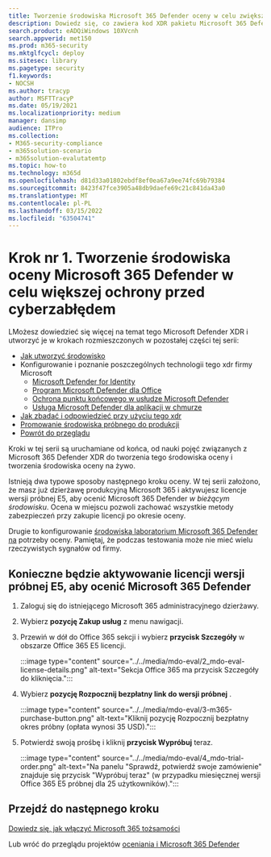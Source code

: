```yaml
---
title: Tworzenie środowiska Microsoft 365 Defender oceny w celu zwiększenia bezpieczeństwa cyberzabłędu i XDR
description: Dowiedz się, co zawiera kod XDR pakietu Microsoft 365 Defender, który ocenisz, i aktywuj środowisko Microsoft 365 Defender próbnego lub pilotażowego, aktywując licencje wersji próbnej. Rozpocznij tutaj podróż z cyberzabłędem w kodach XDR i dowiedz się, jak rozpocząć ten test do produkcji.
search.product: eADQiWindows 10XVcnh
search.appverid: met150
ms.prod: m365-security
ms.mktglfcycl: deploy
ms.sitesec: library
ms.pagetype: security
f1.keywords:
- NOCSH
ms.author: tracyp
author: MSFTTracyP
ms.date: 05/19/2021
ms.localizationpriority: medium
manager: dansimp
audience: ITPro
ms.collection:
- M365-security-compliance
- m365solution-scenario
- m365solution-evalutatemtp
ms.topic: how-to
ms.technology: m365d
ms.openlocfilehash: d81d33a01802ebdf8ef0ea67a9ee74fc69b79384
ms.sourcegitcommit: 8423f47fce3905a48db9daefe69c21c841da43a0
ms.translationtype: MT
ms.contentlocale: pl-PL
ms.lasthandoff: 03/15/2022
ms.locfileid: "63504741"
---
```

# <a name="step-1-create-the-microsoft-365-defender-evaluation-environment-for-greater-cyber-security"></a>Krok nr 1. Tworzenie środowiska oceny Microsoft 365 Defender w celu większej ochrony przed cyberzabłędem

LMożesz dowiedzieć się więcej na temat tego Microsoft Defender XDR i utworzyć je w krokach rozmieszczonych w pozostałej części tej serii:

- [Jak utworzyć środowisko](eval-create-eval-environment.md)
- Konfigurowanie i poznanie poszczególnych technologii tego xdr firmy Microsoft
    - [Microsoft Defender for Identity](eval-defender-identity-overview.md)
    - [Program Microsoft Defender dla Office](eval-defender-office-365-overview.md)
    - [Ochrona punktu końcowego w usłudze Microsoft Defender](eval-defender-endpoint-overview.md)
    - [Usługa Microsoft Defender dla aplikacji w chmurze](eval-defender-mcas-overview.md)
- [Jak zbadać i odpowiedzieć przy użyciu tego xdr](eval-defender-investigate-respond.md)
- [Promowanie środowiska próbnego do produkcji](eval-defender-promote-to-production.md)
- [Powrót do przeglądu](eval-overview.md)

Kroki w tej serii są uruchamiane od końca, od nauki pojęć związanych z Microsoft 365 Defender XDR do tworzenia tego środowiska oceny i tworzenia środowiska oceny na żywo.

Istnieją dwa typowe sposoby następnego kroku oceny. W tej serii założono, że masz już dzierżawę produkcyjną Microsoft 365 i aktywujesz licencje wersji próbnej E5, aby ocenić Microsoft 365 Defender *w bieżącym środowisku*. Ocena w miejscu pozwoli zachować wszystkie metody zabezpieczeń przy zakupie licencji po okresie oceny.

Drugie to konfigurowanie [środowiska laboratorium Microsoft 365 Defender na](setup-m365deval.md) potrzeby oceny. Pamiętaj, że podczas testowania może nie mieć wielu rzeczywistych sygnałów od firmy.

## <a name="you-will-need-to-activate-e5-trial-licenses-to-evaluate-microsoft-365-defender"></a>Konieczne będzie aktywowanie licencji wersji próbnej E5, aby ocenić Microsoft 365 Defender

1. Zaloguj się do istniejącego Microsoft 365 administracyjnego dzierżawy.
2. Wybierz **pozycję Zakup usług** z menu nawigacji.
3. Przewiń w dół do Office 365 sekcji i wybierz **przycisk Szczegóły** w obszarze Office 365 E5 licencji.

   :::image type="content" source="../../media/mdo-eval/2_mdo-eval-license-details.png" alt-text="Sekcja Office 365 ma przycisk Szczegóły do kliknięcia.":::

4. Wybierz **pozycję Rozpocznij bezpłatny link do wersji próbnej** .

   :::image type="content" source="../../media/mdo-eval/3-m365-purchase-button.png" alt-text="Kliknij pozycję Rozpocznij bezpłatny okres próbny (opłata wynosi 35 USD).":::

5. Potwierdź swoją prośbę i kliknij **przycisk Wypróbuj** teraz.

   :::image type="content" source="../../media/mdo-eval/4_mdo-trial-order.png" alt-text="Na panelu &quot;Sprawdź, potwierdź swoje zamówienie&quot; znajduje się przycisk &quot;Wypróbuj teraz&quot; (w przypadku miesięcznej wersji Office 365 E5 próbnej dla 25 użytkowników).":::

## <a name="go-to-the-next-step"></a>Przejdź do następnego kroku

[Dowiedz się, jak włączyć Microsoft 365 tożsamości](eval-defender-identity-overview.md)

Lub wróć do przeglądu projektów [oceniania i Microsoft 365 Defender](eval-overview.md)